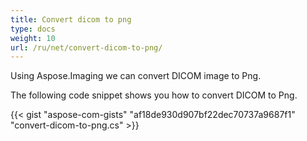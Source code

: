 ```yaml
---
title: Convert dicom to png
type: docs
weight: 10
url: /ru/net/convert-dicom-to-png/
---
```


Using Aspose.Imaging we can convert DICOM image to Png.

The following code snippet shows you how to convert DICOM to Png.

{{< gist "aspose-com-gists" "af18de930d907bf22dec70737a9687f1" "convert-dicom-to-png.cs" >}}



